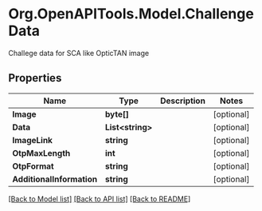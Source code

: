# Org.OpenAPITools.Model.ChallengeData
Challege data for SCA like OpticTAN image

## Properties

Name | Type | Description | Notes
------------ | ------------- | ------------- | -------------
**Image** | **byte[]** |  | [optional] 
**Data** | **List&lt;string&gt;** |  | [optional] 
**ImageLink** | **string** |  | [optional] 
**OtpMaxLength** | **int** |  | [optional] 
**OtpFormat** | **string** |  | [optional] 
**AdditionalInformation** | **string** |  | [optional] 

[[Back to Model list]](../README.md#documentation-for-models) [[Back to API list]](../README.md#documentation-for-api-endpoints) [[Back to README]](../README.md)

